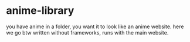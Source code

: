 # anime-library
you have anime in a folder, you want it to look like an anime website. here we go
btw written without frameworks, runs with the main website.